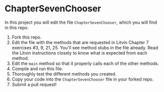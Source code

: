 # ChapterSevenChooser

In this project you will edit the file `ChapterSevenChooser`, which you will find in this repo.

1. Fork this repo.
2. Edit the file with the methods that are requested in Litvin Chapter 7 exercises #3, 9, 21, 25. You'll see method stubs in the file already. Read the Litvin instructions closely to know what is expected from each method.
3. Edit the `main` method so that it properly calls each of the other methods.
4. Compile and run this file.
5. Thoroughly test the different methods you created.
6. Copy your code into the `ChapterSevenChooser` file in your forked repo.
7. Submit a pull request!
